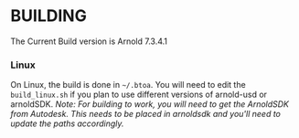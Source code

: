 # BUILDING

The Current Build version is Arnold 7.3.4.1




### Linux

On Linux, the build is done in `~/.btoa`.
You will need to edit the `build_linux.sh` if you plan to use different versions of arnold-usd or arnoldSDK.
*Note: For building to work, you will need to get the ArnoldSDK from Autodesk. This needs to be placed in arnoldsdk and you'll need to update the paths accordingly.*